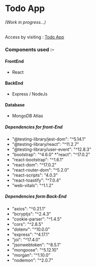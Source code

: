 # Todo App 
###### (Work in progress...)

Access by visiting : [Todo App](https://mernstack-todoapp.onrender.com/ "Todo App")

### Components used :-

#### FrontEnd
* React

#### BackEnd
* Express / NodeJs

#### Database
* MongoDB Atlas


##### Dependencies for front-End 
* "@testing-library/jest-dom": "^5.14.1" 
* "@testing-library/react": "^11.2.7" 
* "@testing-library/user-event": "^12.8.3" 
* "bootstrap": "^4.6.0" *"react": "^17.0.2" 
* "react-bootstrap": "^1.6.1" 
* "react-dom": "^17.0.2" 
* "react-router-dom": "^5.2.0" 
* "react-scripts": "4.0.3" 
* "react-toastify": "^7.0.4" 
* "web-vitals": "^1.1.2"

##### Dependencies form Back-End 
*   "axios": "^0.21.1" 
* "bcryptjs": "^2.4.3" 
* "cookie-parser": "^1.4.5" 
* "cors": "^2.8.5" 
* "dotenv": "^10.0.0" 
* "express": "^4.17.1" 
* "joi": "^17.4.0" 
* "jsonwebtoken": "^8.5.1" 
* "mongoose": "^5.12.10" 
* "morgan": "^1.10.0" 
* "nodemon": "^2.0.7"
